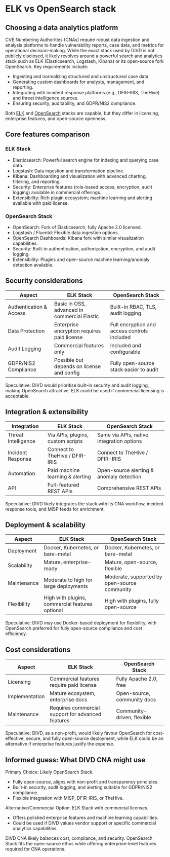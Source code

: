# ELK vs OpenSearch stack

## Choosing a data analytics platform

CVE Numbering Authorities (CNAs) require robust data ingestion and analysis platforms to handle vulnerability reports, case data, and metrics for operational decision-making. While the exact stack used by DIVD is not publicly disclosed, it likely revolves around a powerful search and analytics stack such as ELK (Elasticsearch, Logstash, Kibana) or its open-source fork OpenSearch. Key requirements include:

* Ingesting and normalizing structured and unstructured case data.
* Generating custom dashboards for analysts, management, and reporting.
* Integrating with incident response platforms (e.g., DFIR-IRIS, TheHive) and threat intelligence sources.
* Ensuring security, auditability, and GDPR/NIS2 compliance.

Both [ELK](https://elastic-stack.readthedocs.io/en/latest/) and [OpenSearch](https://docs.opensearch.org/latest/) stacks are capable, but they differ in licensing, enterprise features, and open-source openness.

## Core features comparison

### ELK Stack

* Elasticsearch: Powerful search engine for indexing and querying case data.
* Logstash: Data ingestion and transformation pipeline.
* Kibana: Dashboarding and visualization with advanced charting, filtering, and reporting.
* Security: Enterprise features (role-based access, encryption, audit logging) available in commercial offerings.
* Extensibility: Rich plugin ecosystem; machine learning and alerting available with paid license.

### OpenSearch Stack

* OpenSearch: Fork of Elasticsearch, fully Apache 2.0 licensed.
* Logstash / Fluentd: Flexible data ingestion options.
* OpenSearch Dashboards: Kibana fork with similar visualization capabilities.
* Security: Built-in authentication, authorization, encryption, and audit logging.
* Extensibility: Plugins and open-source machine learning/anomaly detection available.

## Security considerations

| Aspect                  | ELK Stack                                    | OpenSearch Stack                             |
|-------------------------|----------------------------------------------|----------------------------------------------|
| Authentication & Access | Basic in OSS, advanced in commercial Elastic | Built-in RBAC, TLS, audit logging            |
| Data Protection         | Enterprise encryption requires paid license  | Full encryption and access controls included |
| Audit Logging           | Commercial features only                     | Included and configurable                    |
| GDPR/NIS2 Compliance    | Possible but depends on license and config   | Fully open-source stack easier to audit      |

Speculative: DIVD would prioritise built-in security and audit logging, making OpenSearch attractive. ELK could be used if commercial licensing is acceptable.

## Integration & extensibility

| Integration         | ELK Stack                         | OpenSearch Stack                          |
|---------------------|-----------------------------------|-------------------------------------------|
| Threat Intelligence | Via APIs, plugins, custom scripts | Same via APIs, native integration options |
| Incident Response   | Connect to TheHive / DFIR-IRIS    | Connect to TheHive / DFIR-IRIS            |
| Automation          | Paid machine learning & alerting  | Open-source alerting & anomaly detection  |
| API                 | Full-featured REST APIs           | Comprehensive REST APIs                   |

Speculative: DIVD likely integrates the stack with its CNA workflow, incident response tools, and MISP feeds for enrichment.

## Deployment & scalability

| Aspect      | ELK Stack                                       | OpenSearch Stack                             |
|-------------|-------------------------------------------------|----------------------------------------------|
| Deployment  | Docker, Kubernetes, or bare-metal               | Docker, Kubernetes, or bare-metal            |
| Scalability | Mature, enterprise-ready                        | Mature, open-source, flexible                |
| Maintenance | Moderate to high for large deployments          | Moderate, supported by open-source community |
| Flexibility | High with plugins, commercial features optional | High with plugins, fully open-source         |

Speculative: DIVD may use Docker-based deployment for flexibility, with OpenSearch preferred for fully open-source compliance and cost efficiency.

## Cost considerations

| Aspect         | ELK Stack                                         | OpenSearch Stack            |
|----------------|---------------------------------------------------|-----------------------------|
| Licensing      | Commercial features require paid license          | Fully Apache 2.0, free      |
| Implementation | Mature ecosystem, enterprise docs                 | Open-source, community docs |
| Maintenance    | Requires commercial support for advanced features | Community-driven, flexible  |

Speculative: DIVD, as a non-profit, would likely favour OpenSearch for cost-effective, secure, and fully open-source deployment, while ELK could be an alternative if enterprise features justify the expense.

## Informed guess: What DIVD CNA might use

Primary Choice: Likely OpenSearch Stack.

* Fully open-source, aligns with non-profit and transparency principles.
* Built-in security, audit logging, and alerting suitable for GDPR/NIS2 compliance.
* Flexible integration with MISP, DFIR-IRIS, or TheHive.

Alternative/Commercial Option: ELK Stack with commercial licenses.

* Offers polished enterprise features and machine learning capabilities.
* Could be used if DIVD values vendor support or specific commercial analytics capabilities.

DIVD CNA likely balances cost, compliance, and security. OpenSearch Stack fits the open-source ethos while offering enterprise-level features required for CNA operations.